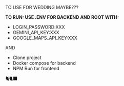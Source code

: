TO USE FOR WEDDING MAYBE???

**TO RUN: USE .ENV FOR BACKEND AND ROOT WITH:**
- LOGIN_PASSWORD:XXX
- GEMINI_API_KEY:XXX
- GOOGLE_MAPS_API_KEY:XXX

AND
- Clone project
- Docker compose for backend
- NPM Run for frontend

**🐈🐈‍⬛**
